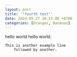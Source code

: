 ```yaml
---
layout: post
title: '"fourth test"'
date: 2024-05-27 10:15:00 +0700
categories: [Oranges, Bananas]
---
```


hello world hello world.

	This is another example line
		followed by another. 